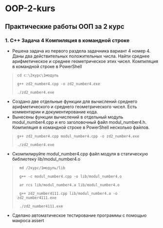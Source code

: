 # OOP-2-kurs
## Практические работы ООП за 2 курс
### 1. C++ Задача 4 Компиляция в командной строке
- Решена задача из первого раздела задачника вариант 4 номер 4.
Даны два действительных положительных числа. Найти среднее арифметическое и среднее геометрическое этих чисел. Компиляция в командной строке в PowerShell
>     cd c:\2курс\1модуль
> 
>     g++ zd2_number4.cpp -o zd2_number4.exe
> 
>     ./zd2_number4.exe
-  Создано две отдельные функции для вычислений среднего арифметического и среднего геометрического чисел. Есть комментарии и документирование кода.
- Вынесены функции вычислений в отдельный модуль modul_number4.cpp и его заголовочный файл modul_number4.h. Компиляция в командной строке в PowerShell  несколько файлов.
>     g++ zd2_number4.cpp modul_number4.cpp -o zd2_number4.exe
> 
>     ./zd2_number4.exe
- Скомпилируйте modul_number4.cpp файл модуля в статическую библиотеку lib/modul_number4.o
>      md /2курс/1модуль/lib
> 
>      g++ -c modul_number4.cpp -o lib/modul_number4.o
> 
>      ar rcs lib/modul_number4.a lib/modul_number4.o
> 
>      g++ zd2_number4111.cpp lib/modul_number4.a -o zd2_number4111.exe
> 
>      ./zd2_number4111.exe
- Сделано автоматическое тестирование программы с помощью макроса assert

